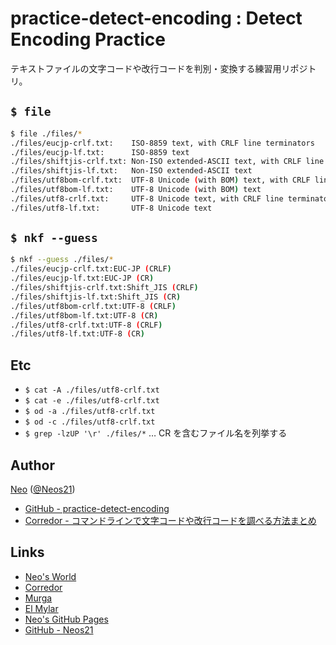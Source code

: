 # practice-detect-encoding : Detect Encoding Practice

テキストファイルの文字コードや改行コードを判別・変換する練習用リポジトリ。


## `$ file`

```sh
$ file ./files/*
./files/eucjp-crlf.txt:    ISO-8859 text, with CRLF line terminators
./files/eucjp-lf.txt:      ISO-8859 text
./files/shiftjis-crlf.txt: Non-ISO extended-ASCII text, with CRLF line terminators
./files/shiftjis-lf.txt:   Non-ISO extended-ASCII text
./files/utf8bom-crlf.txt:  UTF-8 Unicode (with BOM) text, with CRLF line terminators
./files/utf8bom-lf.txt:    UTF-8 Unicode (with BOM) text
./files/utf8-crlf.txt:     UTF-8 Unicode text, with CRLF line terminators
./files/utf8-lf.txt:       UTF-8 Unicode text
```


## `$ nkf --guess`

```sh
$ nkf --guess ./files/*
./files/eucjp-crlf.txt:EUC-JP (CRLF)
./files/eucjp-lf.txt:EUC-JP (CR)
./files/shiftjis-crlf.txt:Shift_JIS (CRLF)
./files/shiftjis-lf.txt:Shift_JIS (CR)
./files/utf8bom-crlf.txt:UTF-8 (CRLF)
./files/utf8bom-lf.txt:UTF-8 (CR)
./files/utf8-crlf.txt:UTF-8 (CRLF)
./files/utf8-lf.txt:UTF-8 (CR)
```


## Etc

- `$ cat -A ./files/utf8-crlf.txt`
- `$ cat -e ./files/utf8-crlf.txt`
- `$ od -a ./files/utf8-crlf.txt`
- `$ od -c ./files/utf8-crlf.txt`
- `$ grep -lzUP '\r' ./files/*` … CR を含むファイル名を列挙する

## Author

[Neo](http://neo.s21.xrea.com/) ([@Neos21](https://twitter.com/Neos21))

- [GitHub - practice-detect-encoding](https://github.com/Neos21/practice-detect-encoding)
- [Corredor -  コマンドラインで文字コードや改行コードを調べる方法まとめ](http://neos21.hatenablog.com/entry/2018/04/11/080000)


## Links

- [Neo's World](http://neo.s21.xrea.com/)
- [Corredor](http://neos21.hatenablog.com/)
- [Murga](http://neos21.hatenablog.jp/)
- [El Mylar](http://neos21.hateblo.jp/)
- [Neo's GitHub Pages](https://neos21.github.io/)
- [GitHub - Neos21](https://github.com/Neos21/)

